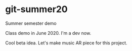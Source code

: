 # git-summer20
Summer semester demo

Class demo in June 2020. I'm a dev now.


Cool beta idea.  Let's make music AR piece for this project.
